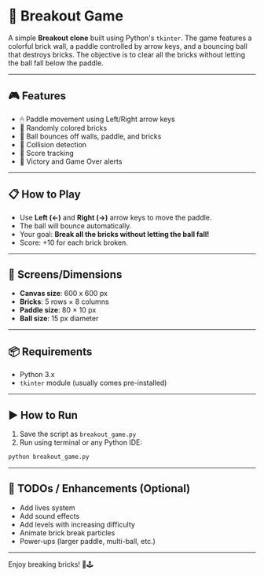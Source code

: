 
# 🧱 Breakout Game

A simple **Breakout clone** built using Python's `tkinter`. The game features a colorful brick wall, a paddle controlled by arrow keys, and a bouncing ball that destroys bricks. The objective is to clear all the bricks without letting the ball fall below the paddle.

---

## 🎮 Features

- 🖱 Paddle movement using Left/Right arrow keys
- 🎨 Randomly colored bricks
- 🏀 Ball bounces off walls, paddle, and bricks
- 🧠 Collision detection
- 🧾 Score tracking
- 🎉 Victory and Game Over alerts

---

## 📋 How to Play

- Use **Left (←)** and **Right (→)** arrow keys to move the paddle.
- The ball will bounce automatically.
- Your goal: **Break all the bricks without letting the ball fall!**
- Score: +10 for each brick broken.

---

## 🧱 Screens/Dimensions

- **Canvas size**: 600 x 600 px
- **Bricks**: 5 rows × 8 columns
- **Paddle size**: 80 × 10 px
- **Ball size**: 15 px diameter

---

## 📦 Requirements

* Python 3.x
* `tkinter` module (usually comes pre-installed)

---

## ▶️ How to Run

1. Save the script as `breakout_game.py`
2. Run using terminal or any Python IDE:

```bash
python breakout_game.py
```

---

## 🏁 TODOs / Enhancements (Optional)

* Add lives system
* Add sound effects
* Add levels with increasing difficulty
* Animate brick break particles
* Power-ups (larger paddle, multi-ball, etc.)

---

Enjoy breaking bricks! 🧱🕹️


